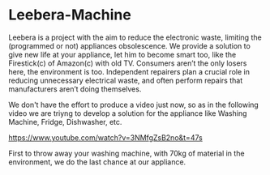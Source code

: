 # Leebera-Machine
Leebera is a project with the aim to reduce the electronic waste, limiting the (programmed or not) appliances obsolescence.
We provide a solution to give new life at your appliance, let him to become smart too, like the Firestick(c) of Amazon(c) with old TV.
Consumers aren’t the only losers here, the environment is too. Independent repairers plan a crucial role in reducing unnecessary electrical waste, and often perform repairs that manufacturers aren’t doing themselves.

We don't have the effort to produce a video just now, so as in the following video we are triyng to develop a solution for the appliance like Washing Machine, Fridge, Dishwasher, etc.

https://www.youtube.com/watch?v=3NMfgZsB2no&t=47s

First to throw away your washing machine, with 70kg of material in the environment, we do the last chance at our appliance.
